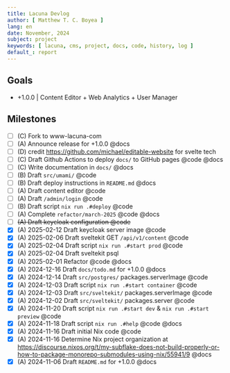 ```yaml
---
title: Lacuna Devlog
author: [ Matthew T. C. Boyea ]
lang: en
date: November, 2024
subject: project
keywords: [ lacuna, cms, project, docs, code, history, log ]
default_: report
---
```


## Goals

- +1.0.0 | Content Editor + Web Analytics + User Manager

## Milestones

- [ ] (C) Fork to www-lacuna-com
- [ ] (A) Announce release for +1.0.0 @docs
- [ ] (D) credit https://github.com/michael/editable-website for svelte tech
- [ ] (C) Draft Github Actions to deploy `docs/` to GitHub pages @code @docs
- [ ] (C) Write documentation in `docs/` @docs
- [ ] (B) Draft `src/umami/` @code
- [ ] (B) Draft deploy instructions in `README.md` @docs
- [ ] (A) Draft content editor @code
- [ ] (A) Draft `/admin/login` @code
- [ ] (B) Draft script `nix run .#deploy` @code
- [ ] (A) Complete `refactor/march-2025` @code @docs
- [ ] ~~(A) Draft keycloak configuration @code~~
- [x] (A) 2025-02-12 Draft keycloak server image @code
- [x] (A) 2025-02-06 Draft sveltekit GET `/api/v1/content` @code
- [x] (A) 2025-02-04 Draft script `nix run .#start prod` @code
- [x] (A) 2025-02-04 Draft sveltekit psql
- [x] (A) 2025-02-01 Refactor @code @docs
- [x] (A) 2024-12-16 Draft `docs/todo.md` for +1.0.0 @docs
- [x] (A) 2024-12-14 Draft `src/postgres/` packages.serverImage @code
- [x] (A) 2024-12-03 Draft script `nix run .#start container` @code
- [x] (A) 2024-12-03 Draft `src/sveltekit/` packages.serverImage @code
- [x] (A) 2024-12-02 Draft `src/sveltekit/` packages.server @code
- [x] (A) 2024-11-20 Draft script `nix run .#start dev` & `nix run .#start preview` @code
- [x] (A) 2024-11-18 Draft script `nix run .#help` @code @docs
- [x] (A) 2024-11-16 Draft initial Nix code @code
- [x] (A) 2024-11-16 Determine Nix project organization at https://discourse.nixos.org/t/my-subflake-does-not-build-properly-or-how-to-package-monorepo-submodules-using-nix/55941/9 @docs
- [x] (A) 2024-11-06 Draft `README.md` for +1.0.0 @docs
